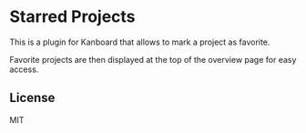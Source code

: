 # Starred Projects

This is a plugin for Kanboard that allows to mark a project as favorite.

Favorite projects are then displayed at the top of the overview page for easy
access.

## License

MIT
